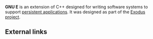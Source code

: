 **GNU E** is an extension of C++ designed for writing software systems to support [persistent applications][0]. It was designed as part of the [Exodus project][1].

## External links

  


[0]: /wiki/Persistent_programming_language "Persistent programming language"
[1]: http://stason.org/TULARC/software/object-oriented-programming/9-3-Exodus-University-of-Wisconsin-Research-Systems-OO.html